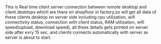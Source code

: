 This is Real time client server connection between remote desktop and client desktops which are there on shopfloor in factory,so will get all data of these clients desktop on server side including cpu utilization, wifi connectivity status, connection with client status, RAM utilization, wifi speed(upload, download speed), all thses details gets printed on server side after evry 15 sec, and clients connects automatically with server as server is about to start.

